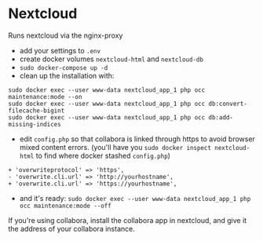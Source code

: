 # Nextcloud

Runs nextcloud via the nginx-proxy

* add your settings to `.env`
* create docker volumes `nextcloud-html` and `nextcloud-db`
* `sudo docker-compose up -d`
* clean up the installation with:

```
sudo docker exec --user www-data nextcloud_app_1 php occ maintenance:mode --on
sudo docker exec --user www-data nextcloud_app_1 php occ db:convert-filecache-bigint
sudo docker exec --user www-data nextcloud_app_1 php occ db:add-missing-indices
```

* edit `config.php` so that collabora is linked through https to avoid browser mixed content errors.
(you'll have you `sudo docker inspect nextcloud-html` to find where docker stashed `config.php`)

```
+ 'overwriteprotocol' => 'https',
- 'overwrite.cli.url' => 'http://yourhostname',
+ 'overwrite.cli.url' => 'https://yourhostname',
```
* and it's ready:  `sudo docker exec --user www-data nextcloud_app_1 php occ maintenance:mode --off`

If you're using collabora, install the collabora app in nextcloud, and give it the address of your collabora instance.
